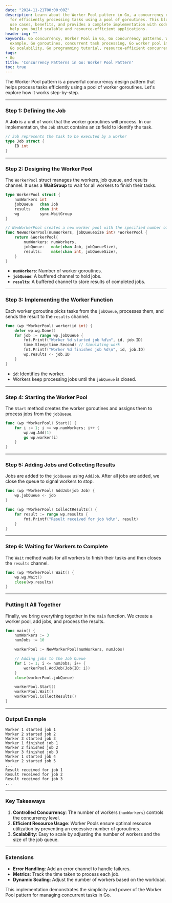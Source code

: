 ```yaml
---
date: "2024-11-21T00:00:00Z"
description: Learn about the Worker Pool pattern in Go, a concurrency design pattern
  for efficiently processing tasks using a pool of goroutines. This blog explains
  use cases, benefits, and provides a complete implementation with code examples to
  help you build scalable and resource-efficient applications.
header-img: ""
keywords: Go concurrency, Worker Pool in Go, Go concurrency patterns, Worker Pool
  example, Go goroutines, concurrent task processing, Go worker pool implementation,
  Go scalability, Go programming tutorial, resource-efficient concurrency
tags:
- Go
title: 'Concurrency Patterns in Go: Worker Pool Pattern'
toc: true
---
```


The Worker Pool pattern is a powerful concurrency design pattern that helps process tasks efficiently using a pool of worker goroutines. Let's explore how it works step-by-step.

---

### **Step 1: Defining the Job**

A **Job** is a unit of work that the worker goroutines will process. In our implementation, the `Job` struct contains an `ID` field to identify the task.

```go
// Job represents the task to be executed by a worker
type Job struct {
	ID int
}
```

---

### **Step 2: Designing the Worker Pool**

The `WorkerPool` struct manages the workers, job queue, and results channel. It uses a **WaitGroup** to wait for all workers to finish their tasks.

```go
type WorkerPool struct {
	numWorkers int
	jobQueue   chan Job
	results    chan int
	wg         sync.WaitGroup
}

// NewWorkerPool creates a new worker pool with the specified number of workers
func NewWorkerPool(numWorkers, jobQueueSize int) *WorkerPool {
	return &WorkerPool{
		numWorkers: numWorkers,
		jobQueue:   make(chan Job, jobQueueSize),
		results:    make(chan int, jobQueueSize),
	}
}
```

- **`numWorkers`**: Number of worker goroutines.
- **`jobQueue`**: A buffered channel to hold jobs.
- **`results`**: A buffered channel to store results of completed jobs.

---

### **Step 3: Implementing the Worker Function**

Each worker goroutine picks tasks from the `jobQueue`, processes them, and sends the result to the `results` channel.

```go
func (wp *WorkerPool) worker(id int) {
	defer wp.wg.Done()
	for job := range wp.jobQueue {
		fmt.Printf("Worker %d started job %d\n", id, job.ID)
		time.Sleep(time.Second) // Simulating work
		fmt.Printf("Worker %d finished job %d\n", id, job.ID)
		wp.results <- job.ID
	}
}
```

- **`id`**: Identifies the worker.
- Workers keep processing jobs until the `jobQueue` is closed.

---

### **Step 4: Starting the Worker Pool**

The `Start` method creates the worker goroutines and assigns them to process jobs from the `jobQueue`.

```go
func (wp *WorkerPool) Start() {
	for i := 1; i <= wp.numWorkers; i++ {
		wp.wg.Add(1)
		go wp.worker(i)
	}
}
```

---

### **Step 5: Adding Jobs and Collecting Results**

Jobs are added to the `jobQueue` using `AddJob`. After all jobs are added, we close the queue to signal workers to stop.

```go
func (wp *WorkerPool) AddJob(job Job) {
	wp.jobQueue <- job
}

func (wp *WorkerPool) CollectResults() {
	for result := range wp.results {
		fmt.Printf("Result received for job %d\n", result)
	}
}
```

---

### **Step 6: Waiting for Workers to Complete**

The `Wait` method waits for all workers to finish their tasks and then closes the `results` channel.

```go
func (wp *WorkerPool) Wait() {
	wp.wg.Wait()
	close(wp.results)
}
```

---

### **Putting It All Together**

Finally, we bring everything together in the `main` function. We create a worker pool, add jobs, and process the results.

```go
func main() {
	numWorkers := 3
	numJobs := 10

	workerPool := NewWorkerPool(numWorkers, numJobs)

	// Adding jobs to the Job Queue
	for i := 1; i <= numJobs; i++ {
		workerPool.AddJob(Job{ID: i})
	}
	close(workerPool.jobQueue)

	workerPool.Start()
	workerPool.Wait()
	workerPool.CollectResults()
}
```

---

### **Output Example**

```plaintext
Worker 1 started job 1
Worker 2 started job 2
Worker 3 started job 3
Worker 1 finished job 1
Worker 2 finished job 2
Worker 3 finished job 3
Worker 1 started job 4
Worker 2 started job 5
...
Result received for job 1
Result received for job 2
Result received for job 3
...
```

---

### **Key Takeaways**

1. **Controlled Concurrency**: The number of workers (`numWorkers`) controls the concurrency level.
2. **Efficient Resource Usage**: Worker Pools ensure optimal resource utilization by preventing an excessive number of goroutines.
3. **Scalability**: Easy to scale by adjusting the number of workers and the size of the job queue.

---

### **Extensions**
- **Error Handling**: Add an error channel to handle failures.
- **Metrics**: Track the time taken to process each job.
- **Dynamic Scaling**: Adjust the number of workers based on the workload.

This implementation demonstrates the simplicity and power of the Worker Pool pattern for managing concurrent tasks in Go.